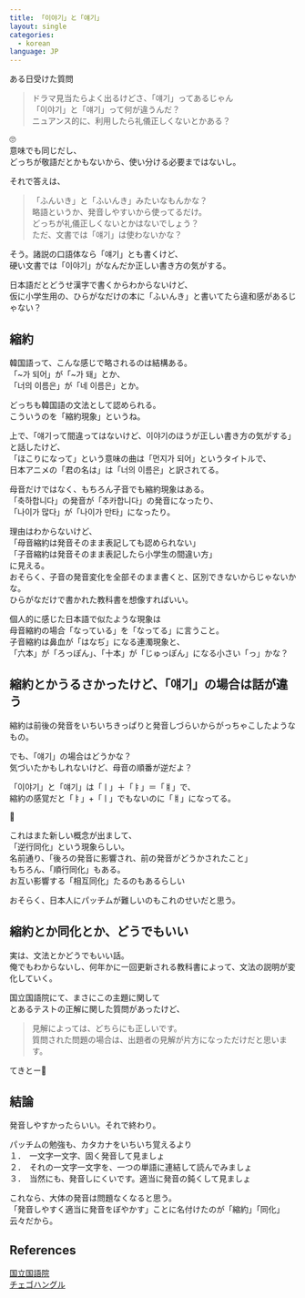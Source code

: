 ```yaml
---
title: 「이야기」と「얘기」
layout: single
categories: 
  - korean
language: JP
---
```


ある日受けた質問

> ドラマ見当たらよく出るけどさ、「얘기」ってあるじゃん  
> 「이야기」と「얘기」って何が違うんだ？  
> ニュアンス的に、利用したら礼儀正しくないとかある？

🙄  
意味でも同じだし、  
どっちが敬語だとかもないから、使い分ける必要まではないし。  

それで答えは、  

> 「ふんいき」と「ふいんき」みたいなもんかな？  
> 略語というか、発音しやすいから使ってるだけ。  
> どっちが礼儀正しくないとかはないでしょう？  
> ただ、文書では「얘기」は使わないかな？  

そう。諸説の口語体なら「얘기」とも書くけど、  
硬い文書では「이야기」がなんだか正しい書き方の気がする。

日本語だとどうせ漢字で書くからわからないけど、  
仮に小学生用の、ひらがなだけの本に「ふいんき」と書いてたら違和感があるじゃない？  

## 縮約

韓国語って、こんな感じで略されるのは結構ある。  
「~가 되어」が「~가 돼」とか、  
「너의 이름은」が「네 이름은」とか。  

どっちも韓国語の文法として認められる。  
こういうのを「縮約現象」というね。  

上で、「얘기って間違ってはないけど、이야기のほうが正しい書き方の気がする」と話したけど、  
「ほこりになって」という意味の曲は「먼지가 되어」というタイトルで、  
日本アニメの「君の名は」は「너의 이름은」と訳されてる。  

母音だけではなく、もちろん子音でも縮約現象はある。  
「축하합니다」の発音が「추카합니다」の発音になったり、  
「나이가 많다」が「나이가 만타」になったり。  

理由はわからないけど、  
「母音縮約は発音そのまま表記しても認められない」  
「子音縮約は発音そのまま表記したら小学生の間違い方」  
に見える。  
おそらく、子音の発音変化を全部そのまま書くと、区別できないからじゃないかな。  
ひらがなだけで書かれた教科書を想像すればいい。  


個人的に感じた日本語で似たような現象は  
母音縮約の場合「なっている」を「なってる」に言うこと。  
子音縮約は鼻血が「はなぢ」になる連濁現象と、  
「六本」が「ろっぽん」、「十本」が「じゅっぽん」になる小さい「っ」かな？  


## 縮約とかうるさかったけど、「얘기」の場合は話が違う

縮約は前後の発音をいちいちきっぱりと発音しづらいからがっちゃこしたようなもの。  

でも、「얘기」の場合はどうかな？  
気づいたかもしれないけど、母音の順番が逆だよ？  

「이야기」と「얘기」は「ㅣ」＋「ㅑ」＝「ㅒ」で、  
縮約の感覚だと「ㅑ」+「ㅣ」でもないのに「ㅒ」になってる。  

🤔 

これはまた新しい概念が出まして、  
「逆行同化」という現象らしい。  
名前通り、「後ろの発音に影響され、前の発音がどうかされたこと」  
もちろん、「順行同化」もある。  
お互い影響する「相互同化」たるのもあるらしい  

おそらく、日本人にパッチムが難しいのもこれのせいだと思う。


## 縮約とか同化とか、どうでもいい

実は、文法とかどうでもいい話。  
俺でもわからないし、何年かに一回更新される教科書によって、文法の説明が変化していく。  

国立国語院にて、まさにこの主題に関して  
とあるテストの正解に関した質問があったけど、  
> 見解によっては、どちらにも正しいです。  
> 質問された問題の場合は、出題者の見解が片方になっただけだと思います。

てきとー🤨


## 結論

発音しやすかったらいい。それで終わり。  

パッチムの勉強も、カタカナをいちいち覚えるより  
１．　一文字一文字、固く発音して見ましょ  
２．　それの一文字一文字を、一つの単語に連結して読んでみましょ  
３．　当然にも、発音しにくいです。適当に発音の鈍くして見ましょ  

これなら、大体の発音は問題なくなると思う。  
「発音しやすく適当に発音をぼやかす」ことに名付けたのが「縮約」「同化」云々だから。  


## References
[国立国語院](https://www.korean.go.kr/front/onlineQna/onlineQnaView.do?mn_id=216&qna_seq=96589)<br>
[チェゴハングル](https://korean-learning.com/language-191031/#tanimoaru_han_guo_yuno_duan_suo_xing)
